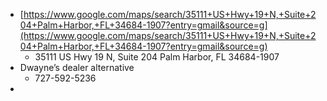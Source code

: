 - [https://www.google.com/maps/search/35111+US+Hwy+19+N,+Suite+204+Palm+Harbor,+FL+34684-1907?entry=gmail&source=g](https://www.google.com/maps/search/35111+US+Hwy+19+N,+Suite+204+Palm+Harbor,+FL+34684-1907?entry=gmail&source=g)
	- 35111 US Hwy 19 N, Suite 204 Palm Harbor, FL 34684-1907
- Dwayne’s dealer alternative
	- 727-592-5236
-